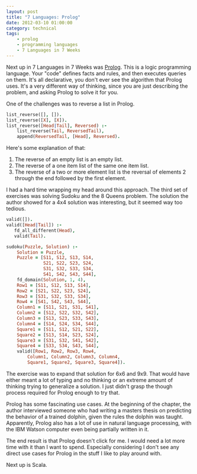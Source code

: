 ```yaml
---
layout: post
title: "7 Languages: Prolog"
date: 2012-03-10 01:00:00
category: technical
tags:
    - prolog
    - programming languages
    - 7 Languages in 7 Weeks
---
```

Next up in 7 Languages in 7 Weeks was [Prolog](http://en.wikipedia.org/wiki/Prolog). This is a logic programming language. Your "code" defines facts and rules, and then executes queries on them. It's all declarative, you don't ever see the algorithm that Prolog uses. It's a very different way of thinking, since you are just describing the problem, and asking Prolog to solve it for you.

One of the challenges was to reverse a list in Prolog.

```prolog
list_reverse([], []).
list_reverse([X], [X]).
list_reverse([Head|Tail], Reversed) :-
    list_reverse(Tail, ReversedTail),
    append(ReversedTail, [Head], Reversed).
```

Here's some explanation of that:

1. The reverse of an empty list is an empty list.
2. The reverse of a one item list of the same one item list.
3. The reverse of a two or more element list is the reversal of elements 2 through the end followed by the first element.

I had a hard time wrapping my head around this approach. The third set of exercises was solving Sudoku and the 8 Queens problem. The solution the author showed for a 4x4 solution was interesting, but it seemed way too tedious.

```prolog
valid([]).
valid([Head|Tail]) :-
   fd_all_different(Head),
   valid(Tail).

sudoku(Puzzle, Solution) :-
    Solution = Puzzle,
    Puzzle = [S11, S12, S13, S14,
              S21, S22, S23, S24,
              S31, S32, S33, S34,
              S41, S42, S43, S44],
    fd_domain(Solution, 1, 4),
    Row1 = [S11, S12, S13, S14],
    Row2 = [S21, S22, S23, S24],
    Row3 = [S31, S32, S33, S34],
    Row4 = [S41, S42, S43, S44],
    Column1 = [S11, S21, S31, S41],
    Column2 = [S12, S22, S32, S42],
    Column3 = [S13, S23, S33, S43],
    Column4 = [S14, S24, S34, S44],
    Square1 = [S11, S12, S21, S22],
    Square2 = [S13, S14, S23, S24],
    Square3 = [S31, S32, S41, S42],
    Square4 = [S33, S34, S43, S44],
    valid([Row1, Row2, Row3, Row4,
        Column1, Column2, Column3, Column4,
        Square1, Square2, Square3, Square4]).
```

The exercise was to expand that solution for 6x6 and 9x9. That would have either meant a lot of typing and no thinking or an extreme amount of thinking trying to generalize a solution. I just didn't grasp the though process required for Prolog enough to try that.

Prolog has some fascinating use cases. At the beginning of the chapter, the author interviewed someone who had writing a masters thesis on predicting the behavior of a trained dolphin, given the rules the dolphin was taught. Apparently, Prolog also has a lot of use in natural language processing, with the IBM Watson computer even being partially written in it.

The end result is that Prolog doesn't click for me. I would need a lot more time with it than I want to spend. Especially considering I don't see any direct use cases for Prolog in the stuff I like to play around with.

Next up is Scala.
